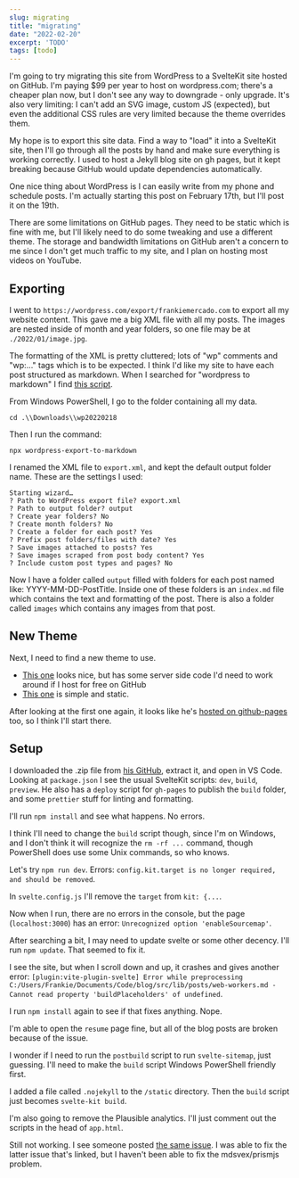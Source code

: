 ```yaml
---
slug: migrating
title: "migrating"
date: "2022-02-20"
excerpt: 'TODO'
tags: [todo]
---
```


<script>
  import CodeBlock from "$lib/components/blog/code-block.svelte";
</script>

I'm going to try migrating this site from WordPress to a SvelteKit site hosted on GitHub. I'm paying $99 per year to host on wordpress.com; there's a cheaper plan now, but I don't see any way to downgrade - only upgrade. It's also very limiting: I can't add an SVG image, custom JS (expected), but even the additional CSS rules are very limited because the theme overrides them.

My hope is to export this site data. Find a way to "load" it into a SvelteKit site, then I'll go through all the posts by hand and make sure everything is working correctly. I used to host a Jekyll blog site on gh pages, but it kept breaking because GitHub would update dependencies automatically.

One nice thing about WordPress is I can easily write from my phone and schedule posts. I'm actually starting this post on February 17th, but I'll post it on the 19th.

There are some limitations on GitHub pages. They need to be static which is fine with me, but I'll likely need to do some tweaking and use a different theme. The storage and bandwidth limitations on GitHub aren't a concern to me since I don't get much traffic to my site, and I plan on hosting most videos on YouTube.

## Exporting

I went to `https://wordpress.com/export/frankiemercado.com` to export all my website content. This gave me a big XML file with all my posts. The images are nested inside of month and year folders, so one file may be at `./2022/01/image.jpg`.

The formatting of the XML is pretty cluttered; lots of "wp" comments and "wp:..." tags which is to be expected. I think I'd like my site to have each post structured as markdown. When I searched for "wordpress to markdown" I find [this script](https://github.com/lonekorean/wordpress-export-to-markdown).

From Windows PowerShell, I go to the folder containing all my data.

`cd .\\Downloads\\wp20220218`

Then I run the command:


<CodeBlock lang="shell">

```shell
npx wordpress-export-to-markdown
```

</CodeBlock>


I renamed the XML file to `export.xml`, and kept the default output folder name. These are the settings I used:

<CodeBlock lang="shell" filename="config">

```shell
Starting wizard…  
? Path to WordPress export file? export.xml  
? Path to output folder? output  
? Create year folders? No  
? Create month folders? No  
? Create a folder for each post? Yes  
? Prefix post folders/files with date? Yes  
? Save images attached to posts? Yes  
? Save images scraped from post body content? Yes  
? Include custom post types and pages? No
```

</CodeBlock>

Now I have a folder called `output` filled with folders for each post named like: YYYY-MM-DD-PostTitle. Inside one of these folders is an `index.md` file which contains the text and formatting of the post. There is also a folder called `images` which contains any images from that post.

## New Theme

Next, I need to find a new theme to use.

- [This one](https://fantinel.dev/blog-development-sveltekit/) looks nice, but has some server side code I'd need to work around if I host for free on GitHub
- [This one](https://github.com/svelteland/svelte-kit-blog-demo) is simple and static.

After looking at the first one again, it looks like he's [hosted on github-pages](https://github.com/matfantinel/matfantinel.github.io/deployments/activity_log?environment=github-pages) too, so I think I'll start there.

## Setup

I downloaded the .zip file from [his GitHub](https://github.com/matfantinel/matfantinel.github.io), extract it, and open in VS Code. Looking at `package.json` I see the usual SvelteKit scripts: `dev`, `build`, `preview`. He also has a `deploy` script for `gh-pages` to publish the `build` folder, and some `prettier` stuff for linting and formatting.

I'll run `npm install` and see what happens. No errors.

I think I'll need to change the `build` script though, since I'm on Windows, and I don't think it will recognize the `rm -rf ...` command, though PowerShell does use some Unix commands, so who knows.

Let's try `npm run dev`. Errors: `config.kit.target is no longer required, and should be removed`.

In `svelte.config.js` I'll remove the `target` from `kit: {...`.

Now when I run, there are no errors in the console, but the page (`localhost:3000`) has an error: `Unrecognized option 'enableSourcemap'`.

After searching a bit, I may need to update svelte or some other decency. I'll run `npm update`. That seemed to fix it.

I see the site, but when I scroll down and up, it crashes and gives another error: `[plugin:vite-plugin-svelte] Error while preprocessing C:/Users/Frankie/Documents/Code/blog/src/lib/posts/web-workers.md - Cannot read property 'buildPlaceholders' of undefined`.

I run `npm install` again to see if that fixes anything. Nope.

I'm able to open the `resume` page fine, but all of the blog posts are broken because of the issue.

I wonder if I need to run the `postbuild` script to run `svelte-sitemap`, just guessing. I'll need to make the `build` script Windows PowerShell friendly first.

I added a file called `.nojekyll` to the `/static` directory. Then the `build` script just becomes `svelte-kit build`.

I'm also going to remove the Plausible analytics. I'll just comment out the scripts in the head of `app.html`.

Still not working. I see someone posted [the same issue](https://github.com/matfantinel/matfantinel.github.io/issues/18). I was able to fix the latter issue that's linked, but I haven't been able to fix the mdsvex/prismjs problem.
